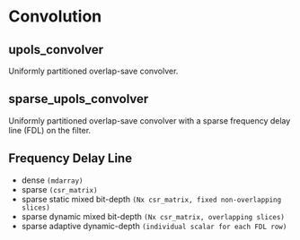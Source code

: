 # Convolution

## upols_convolver

Uniformly partitioned overlap-save convolver.

## sparse_upols_convolver

Uniformly partitioned overlap-save convolver with a sparse frequency delay line (FDL) on the filter.

## Frequency Delay Line

- dense `(mdarray)`
- sparse `(csr_matrix)`
- sparse static mixed bit-depth `(Nx csr_matrix, fixed non-overlapping slices)`
- sparse dynamic mixed bit-depth `(Nx csr_matrix, overlapping slices)`
- sparse adaptive dynamic-depth `(individual scalar for each FDL row)`
